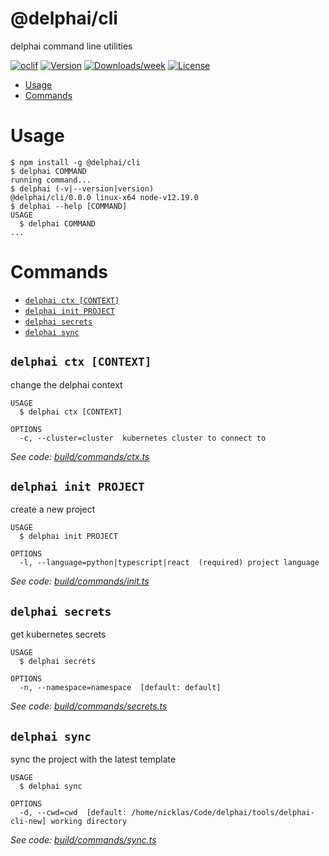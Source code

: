 @delphai/cli
============

delphai command line utilities

[![oclif](https://img.shields.io/badge/cli-oclif-brightgreen.svg)](https://oclif.io)
[![Version](https://img.shields.io/npm/v/@delphai/cli.svg)](https://npmjs.org/package/@delphai/cli)
[![Downloads/week](https://img.shields.io/npm/dw/@delphai/cli.svg)](https://npmjs.org/package/@delphai/cli)
[![License](https://img.shields.io/npm/l/@delphai/cli.svg)](https://github.com/delphai/delphai-cli/blob/master/package.json)

<!-- toc -->
* [Usage](#usage)
* [Commands](#commands)
<!-- tocstop -->
# Usage
<!-- usage -->
```sh-session
$ npm install -g @delphai/cli
$ delphai COMMAND
running command...
$ delphai (-v|--version|version)
@delphai/cli/0.0.0 linux-x64 node-v12.19.0
$ delphai --help [COMMAND]
USAGE
  $ delphai COMMAND
...
```
<!-- usagestop -->
# Commands
<!-- commands -->
* [`delphai ctx [CONTEXT]`](#delphai-ctx-context)
* [`delphai init PROJECT`](#delphai-init-project)
* [`delphai secrets`](#delphai-secrets)
* [`delphai sync`](#delphai-sync)

## `delphai ctx [CONTEXT]`

change the delphai context

```
USAGE
  $ delphai ctx [CONTEXT]

OPTIONS
  -c, --cluster=cluster  kubernetes cluster to connect to
```

_See code: [build/commands/ctx.ts](https://github.com/delphai/delphai-cli/blob/v0.0.0/build/commands/ctx.ts)_

## `delphai init PROJECT`

create a new project

```
USAGE
  $ delphai init PROJECT

OPTIONS
  -l, --language=python|typescript|react  (required) project language
```

_See code: [build/commands/init.ts](https://github.com/delphai/delphai-cli/blob/v0.0.0/build/commands/init.ts)_

## `delphai secrets`

get kubernetes secrets

```
USAGE
  $ delphai secrets

OPTIONS
  -n, --namespace=namespace  [default: default]
```

_See code: [build/commands/secrets.ts](https://github.com/delphai/delphai-cli/blob/v0.0.0/build/commands/secrets.ts)_

## `delphai sync`

sync the project with the latest template

```
USAGE
  $ delphai sync

OPTIONS
  -d, --cwd=cwd  [default: /home/nicklas/Code/delphai/tools/delphai-cli-new] working directory
```

_See code: [build/commands/sync.ts](https://github.com/delphai/delphai-cli/blob/v0.0.0/build/commands/sync.ts)_
<!-- commandsstop -->
